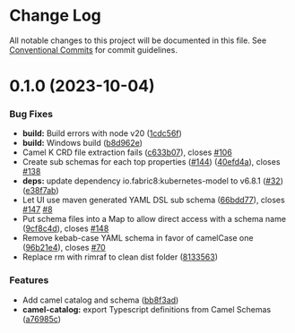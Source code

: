 # Change Log

All notable changes to this project will be documented in this file.
See [Conventional Commits](https://conventionalcommits.org) for commit guidelines.

# 0.1.0 (2023-10-04)

### Bug Fixes

* **build:** Build errors with node v20 ([1cdc56f](https://github.com/KaotoIO/kaoto-next/commit/1cdc56fe96e3e46a1ac84e3423193c6d5c6406dd))
* **build:** Windows build ([b8d962e](https://github.com/KaotoIO/kaoto-next/commit/b8d962e0b86e4854277d354c53185a23e2ff9ed9))
* Camel K CRD file extraction fails ([c633b07](https://github.com/KaotoIO/kaoto-next/commit/c633b07c419fad48f0e4b65b3f4a0687819aa4ba)), closes [#106](https://github.com/KaotoIO/kaoto-next/issues/106)
* Create sub schemas for each top properties ([#144](https://github.com/KaotoIO/kaoto-next/issues/144)) ([40efd4a](https://github.com/KaotoIO/kaoto-next/commit/40efd4a18af9e4da20394943979f5c2a58fe8e8f)), closes [#138](https://github.com/KaotoIO/kaoto-next/issues/138)
* **deps:** update dependency io.fabric8:kubernetes-model to v6.8.1 ([#32](https://github.com/KaotoIO/kaoto-next/issues/32)) ([e38f7ab](https://github.com/KaotoIO/kaoto-next/commit/e38f7abaca83504927ac5e5bee16f9a80f5a27f4))
* Let UI use maven generated YAML DSL sub schema ([66bdd77](https://github.com/KaotoIO/kaoto-next/commit/66bdd7704c87d2d29c602d36557f10d5ddba5ba5)), closes [#147](https://github.com/KaotoIO/kaoto-next/issues/147) [#8](https://github.com/KaotoIO/kaoto-next/issues/8)
* Put schema files into a Map to allow direct access with a schema name ([9cf8c4d](https://github.com/KaotoIO/kaoto-next/commit/9cf8c4d538908732b23198d394e0dcfa95f283ff)), closes [#148](https://github.com/KaotoIO/kaoto-next/issues/148)
* Remove kebab-case YAML schema in favor of camelCase one ([96b21e4](https://github.com/KaotoIO/kaoto-next/commit/96b21e48d1b483ce0dae46d6b28a53c02d1ebdad)), closes [#70](https://github.com/KaotoIO/kaoto-next/issues/70)
* Replace rm with rimraf to clean dist folder ([8133563](https://github.com/KaotoIO/kaoto-next/commit/81335630d329ea6b0e7c21a1d3c045ed89ff4e00))

### Features

* Add camel catalog and schema ([bb8f3ad](https://github.com/KaotoIO/kaoto-next/commit/bb8f3ad9dadfe6fe71f22fe8dbb1986d23830986))
* **camel-catalog:** export Typescript definitions from Camel Schemas ([a76985c](https://github.com/KaotoIO/kaoto-next/commit/a76985c78871f70ff8a15af97afe53970c26fc78))
